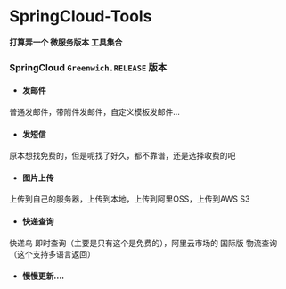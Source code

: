 # SpringCloud-Tools
**打算弄一个 微服务版本 工具集合**

### SpringCloud `Greenwich.RELEASE` 版本

+ #### 发邮件
普通发邮件，带附件发邮件，自定义模板发邮件...
+ #### 发短信
原本想找免费的，但是呢找了好久，都不靠谱，还是选择收费的吧
+ #### 图片上传
上传到自己的服务器，上传到本地，上传到阿里OSS，上传到AWS S3
+ #### 快递查询
快递鸟 即时查询（主要是只有这个是免费的），阿里云市场的 国际版 物流查询（这个支持多语言返回）
+ #### 慢慢更新....
